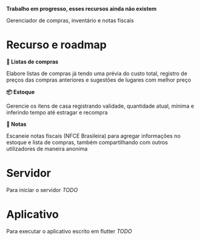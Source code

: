 **Trabalho em progresso, esses recursos ainda não existem**

Gerenciador de compras, inventário e notas fiscais

# Recurso e roadmap

**🛒 Listas de compras** 

Elabore listas de compras já tendo uma prévia do custo total, registro de preços das compras anteriores e sugestões de lugares com melhor preço

**📦 Estoque** 

Gerencie os itens de casa registrando validade, quantidade atual, mínima e inferindo tempo até estragar e recompra

**🧾 Notas** 

Escaneie notas fiscais (NFCE Brasileira) para agregar informações no estoque e lista de compras, também compartilhando com outros utilizadores de maneira anonima

# Servidor

Para iniciar o servidor _TODO_

# Aplicativo

Para executar o aplicativo escrito em flutter _TODO_
